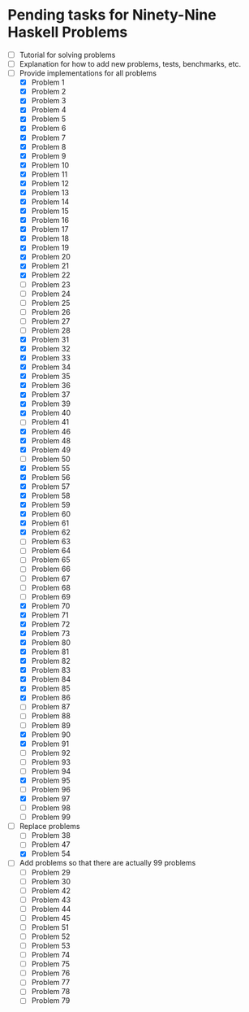 # Pending tasks for Ninety-Nine Haskell Problems

*   [ ] Tutorial for solving problems
*   [ ] Explanation for how to add new problems, tests, benchmarks, etc.
*   [ ] Provide implementations for all problems
    *   [x] Problem 1
    *   [x] Problem 2
    *   [x] Problem 3
    *   [x] Problem 4
    *   [x] Problem 5
    *   [x] Problem 6
    *   [x] Problem 7
    *   [x] Problem 8
    *   [x] Problem 9
    *   [x] Problem 10
    *   [x] Problem 11
    *   [x] Problem 12
    *   [x] Problem 13
    *   [x] Problem 14
    *   [x] Problem 15
    *   [x] Problem 16
    *   [x] Problem 17
    *   [x] Problem 18
    *   [x] Problem 19
    *   [x] Problem 20
    *   [x] Problem 21
    *   [x] Problem 22
    *   [ ] Problem 23
    *   [ ] Problem 24
    *   [ ] Problem 25
    *   [ ] Problem 26
    *   [ ] Problem 27
    *   [ ] Problem 28
    *   [x] Problem 31
    *   [x] Problem 32
    *   [x] Problem 33
    *   [x] Problem 34
    *   [x] Problem 35
    *   [x] Problem 36
    *   [x] Problem 37
    *   [x] Problem 39
    *   [x] Problem 40
    *   [ ] Problem 41
    *   [x] Problem 46
    *   [x] Problem 48
    *   [x] Problem 49
    *   [ ] Problem 50
    *   [x] Problem 55
    *   [x] Problem 56
    *   [x] Problem 57
    *   [x] Problem 58
    *   [x] Problem 59
    *   [x] Problem 60
    *   [x] Problem 61
    *   [x] Problem 62
    *   [ ] Problem 63
    *   [ ] Problem 64
    *   [ ] Problem 65
    *   [ ] Problem 66
    *   [ ] Problem 67
    *   [ ] Problem 68
    *   [ ] Problem 69
    *   [x] Problem 70
    *   [x] Problem 71
    *   [x] Problem 72
    *   [x] Problem 73
    *   [x] Problem 80
    *   [x] Problem 81
    *   [x] Problem 82
    *   [x] Problem 83
    *   [x] Problem 84
    *   [x] Problem 85
    *   [x] Problem 86
    *   [ ] Problem 87
    *   [ ] Problem 88
    *   [ ] Problem 89
    *   [x] Problem 90
    *   [x] Problem 91
    *   [ ] Problem 92
    *   [ ] Problem 93
    *   [ ] Problem 94
    *   [x] Problem 95
    *   [ ] Problem 96
    *   [x] Problem 97
    *   [ ] Problem 98
    *   [ ] Problem 99
*   [ ] Replace problems
    *   [ ] Problem 38
    *   [ ] Problem 47
    *   [x] Problem 54
*   [ ] Add problems so that there are actually 99 problems
    *   [ ] Problem 29
    *   [ ] Problem 30
    *   [ ] Problem 42
    *   [ ] Problem 43
    *   [ ] Problem 44
    *   [ ] Problem 45
    *   [ ] Problem 51
    *   [ ] Problem 52
    *   [ ] Problem 53
    *   [ ] Problem 74
    *   [ ] Problem 75
    *   [ ] Problem 76
    *   [ ] Problem 77
    *   [ ] Problem 78
    *   [ ] Problem 79
